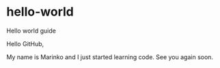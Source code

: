 # hello-world
Hello world guide

Hello GitHub,

My name is Marinko and I just started learning code.
See you again soon.
